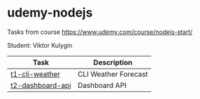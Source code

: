 # udemy-nodejs
Tasks from course https://www.udemy.com/course/nodejs-start/

Student: Viktor Kulygin

| Task                                                                                      | Description          |
|-------------------------------------------------------------------------------------------|----------------------|
| [t1-cli-weather](https://github.com/astonone/udemy-nodejs/tree/master/t1-cli-weather)     | CLI Weather Forecast |
| [t2-dashboard-api](https://github.com/astonone/udemy-nodejs/tree/master/t2-dashboard-api) | Dashboard API        |